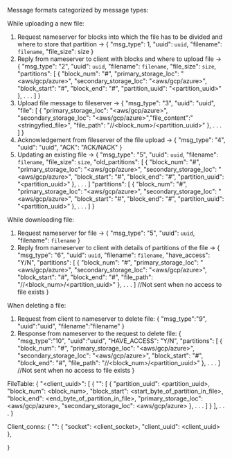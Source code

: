 Message formats categorized by message types:

While uploading a new file:
1. Request nameserver for blocks into which the file has to be divided and where to store that partition -> 
{
    "msg_type": 1, 
    "uuid": `uuid`, 
    "filename": `filename`, 
    "file_size": size
}
2. Reply from nameserver to client with blocks and where to upload file -> 
{
    "msg_type": "2", 
    "uuid": `uuid`, 
    "filename": `filename`, 
    "file_size": `size`, 
    "partitions": [
        {
            "block_num": "#", 
            "primary_storage_loc": "<aws/gcp/azure>",
            "secondary_storage_loc": "<aws/gcp/azure>",
            "block_start": "#", 
            "block_end": "#",
            "partition_uuid": "<partition_uuid>"
        },
         .
         .
         .
        ]
}
3. Upload file message to fileserver -> 
{
    "msg_type": "3",
    "uuid": "uuid",
    "file": [
        {
            "primary_storage_loc": "<aws/gcp/azure>",
            "secondary_storage_loc": "<aws/gcp/azure>","file_content":"<stringyfied_file>", 
            "file_path": "<uuid>/<filename>/<block_num>/<partition_uuid>"
        },
        .
        .
        .
        ]
}
4. Acknowledgement from fileserver of the file upload -> 
{
    "msg_type": "4",
    "uuid": "uuid", 
    "ACK": "ACK/NACK"
}
5. Updating an existing file ->
{
    "msg_type": "5", 
    "uuid": `uuid`, 
    "filename": `filename`, 
    "file_size": `size`, 
    "old_partitions": [
        {
            "block_num": "#", 
            "primary_storage_loc": "<aws/gcp/azure>",
            "secondary_storage_loc": "<aws/gcp/azure>",
            "block_start": "#", 
            "block_end": "#",
            "partition_uuid": "<partition_uuid>"
        },
         .
         .
         .
    ]
    "partitions": [
        {
            "block_num": "#", 
            "primary_storage_loc": "<aws/gcp/azure>",
            "secondary_storage_loc": "<aws/gcp/azure>",
            "block_start": "#", 
            "block_end": "#",
            "partition_uuid": "<partition_uuid>"
        },
         .
         .
         .
    ]
}

While downloading file:
1. Request nameserver for file -> 
{
    "msg_type": "5", 
    "uuid": `uuid`, 
    "filename": `filename`
}
2. Reply from nameserver to client with details of partitions of the file -> 
{
    "msg_type": "6", 
    "uuid": `uuid`, 
    "filename": `filename`, 
    "have_access": "Y/N", 
    "partitions": [
        {
            "block_num": "#", 
            "primary_storage_loc": "<aws/gcp/azure>",
            "secondary_storage_loc": "<aws/gcp/azure>", 
            "block_start": "#", 
            "block_end": "#", 
            "file_path": "<uuid>/<filename>/<block_num>/<partition_uuid>"
        }, 
        .
        .
        .
    ] //Not sent when no access to file exists
}
<!-- 3. Request to fileserver for file -> 
{
    "msg_type":"7", 
    "uuid":`uuid`, 
    "file_metadata": [{"file_path": "<uuid>/<filename>_<block_num>", "storage_loc": "aws/azure/gcp"}, ...]
}
4. Response of File data from all clouds to be sent to client:
{
    "msg_type": "8",
    "uuid": "uuid",
    "file_data": [{"file_path": "<uuid>/<filename>_<block_num>", "file": "<stringyfied_file>"}, ...]
} -->

When deleting a file:
1. Request from client to nameserver to delete file:
{
    "msg_type":"9",
    "uuid":"uuid",
    "filename":"filename"
}
2. Response from nameserver to the request to delete file:
{
    "msg_type":"10",
    "uuid":"uuid",
    "HAVE_ACCESS": "Y/N",
    "partitions": [
        {
            "block_num": "#", 
            "primary_storage_loc": "<aws/gcp/azure>",
            "secondary_storage_loc": "<aws/gcp/azure>",
            "block_start": "#", 
            "block_end": "#",
            "file_path": "<uuid>/<filename>/<block_num>/<partition_uuid>"
        },
         .
         .
         .
        ] //Not sent when no access to file exists
}
<!-- 3. Request to delete file partitions to fileserver:
{
    "msg_type": "11",
    "uuid": "uuid",
    "file": [{"storage_loc":"<aws/gcp/azure>", "file_path": "<uuid>/<filename>/<block_num>/<partition_uuid>"}, ...]
}
4. Response from fileserver:
{
    "msg_type": "12",
    "uuid": "uuid",
    "ACK": "ACK/NACK"
} -->



FileTable:
{
    "<client_uuid>": [
        {
            "<filename>": [
                {
                    "partition_uuid": <partition_uuid>,
                    "block_num": <block_num>,
                    "block_start": <start_byte_of_partition_in_file>,
                    "block_end": <end_byte_of_partition_in_file>,
                    "primary_storage_loc": <aws/gcp/azure>,
                    "secondary_storage_loc": <aws/gcp/azure>
                },
                .
                .
                .
            ]
        }
    ],
    .
    .
    .
}


Client_conns:
{
    "<addr>": {
        "socket": <client_socket>,
        "client_uuid": <client_uuid>
    },

}